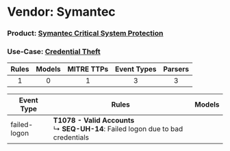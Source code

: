 Vendor: Symantec
================
### Product: [Symantec Critical System Protection](../ds_symantec_symantec_critical_system_protection.md)
### Use-Case: [Credential Theft](../../../../UseCases/uc_credential_theft.md)

| Rules | Models | MITRE TTPs | Event Types | Parsers |
|:-----:|:------:|:----------:|:-----------:|:-------:|
|   1   |   0    |     1      |      3      |    3    |

| Event Type   | Rules                                                                                     | Models |
| ------------ | ----------------------------------------------------------------------------------------- | ------ |
| failed-logon | <b>T1078 - Valid Accounts</b><br> ↳ <b>SEQ-UH-14</b>: Failed logon due to bad credentials |        |